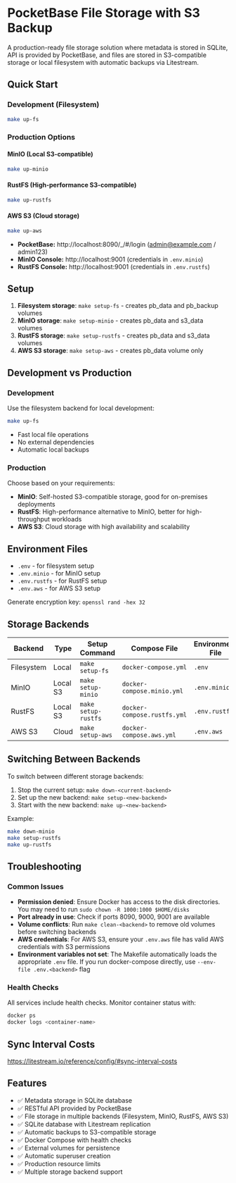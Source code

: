 # PocketBase File Storage with S3 Backup

A production-ready file storage solution where metadata is stored in SQLite, API is provided by PocketBase, and files are stored in S3-compatible storage or local filesystem with automatic backups via Litestream.

## Quick Start

### Development (Filesystem)
```bash
make up-fs
```

### Production Options

#### MinIO (Local S3-compatible)
```bash
make up-minio
```

#### RustFS (High-performance S3-compatible)
```bash
make up-rustfs
```

#### AWS S3 (Cloud storage)
```bash
make up-aws
```

- **PocketBase:** http://localhost:8090/_/#/login (admin@example.com / admin123)
- **MinIO Console:** http://localhost:9001 (credentials in `.env.minio`)
- **RustFS Console:** http://localhost:9001 (credentials in `.env.rustfs`)

## Setup

1. **Filesystem storage**: `make setup-fs` - creates pb_data and pb_backup volumes
2. **MinIO storage**: `make setup-minio` - creates pb_data and s3_data volumes
3. **RustFS storage**: `make setup-rustfs` - creates pb_data and s3_data volumes
4. **AWS S3 storage**: `make setup-aws` - creates pb_data volume only

## Development vs Production

### Development
Use the filesystem backend for local development:
```bash
make up-fs
```
- Fast local file operations
- No external dependencies
- Automatic local backups

### Production
Choose based on your requirements:

- **MinIO**: Self-hosted S3-compatible storage, good for on-premises deployments
- **RustFS**: High-performance alternative to MinIO, better for high-throughput workloads  
- **AWS S3**: Cloud storage with high availability and scalability

## Environment Files

- `.env` - for filesystem setup
- `.env.minio` - for MinIO setup
- `.env.rustfs` - for RustFS setup
- `.env.aws` - for AWS S3 setup

Generate encryption key: `openssl rand -hex 32`

## Storage Backends

| Backend | Type | Setup Command | Compose File | Environment File |
|---------|------|---------------|--------------|------------------|
| Filesystem | Local | `make setup-fs` | `docker-compose.yml` | `.env` |
| MinIO | Local S3 | `make setup-minio` | `docker-compose.minio.yml` | `.env.minio` |
| RustFS | Local S3 | `make setup-rustfs` | `docker-compose.rustfs.yml` | `.env.rustfs` |
| AWS S3 | Cloud | `make setup-aws` | `docker-compose.aws.yml` | `.env.aws` |

## Switching Between Backends

To switch between different storage backends:

1. Stop the current setup: `make down-<current-backend>`
2. Set up the new backend: `make setup-<new-backend>`
3. Start with the new backend: `make up-<new-backend>`

Example:
```bash
make down-minio
make setup-rustfs
make up-rustfs
```

## Troubleshooting

### Common Issues

- **Permission denied**: Ensure Docker has access to the disk directories. You may need to run `sudo chown -R 1000:1000 $HOME/disks`
- **Port already in use**: Check if ports 8090, 9000, 9001 are available
- **Volume conflicts**: Run `make clean-<backend>` to remove old volumes before switching backends
- **AWS credentials**: For AWS S3, ensure your `.env.aws` file has valid AWS credentials with S3 permissions
- **Environment variables not set**: The Makefile automatically loads the appropriate `.env` file. If you run docker-compose directly, use `--env-file .env.<backend>` flag

### Health Checks

All services include health checks. Monitor container status with:
```bash
docker ps
docker logs <container-name>
```

## Sync Interval Costs

https://litestream.io/reference/config/#sync-interval-costs

## Features

- ✅ Metadata storage in SQLite database
- ✅ RESTful API provided by PocketBase
- ✅ File storage in multiple backends (Filesystem, MinIO, RustFS, AWS S3)
- ✅ SQLite database with Litestream replication
- ✅ Automatic backups to S3-compatible storage
- ✅ Docker Compose with health checks
- ✅ External volumes for persistence
- ✅ Automatic superuser creation
- ✅ Production resource limits
- ✅ Multiple storage backend support
